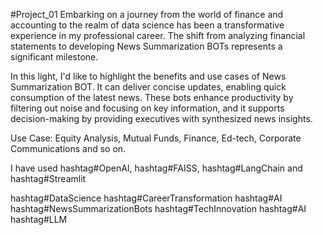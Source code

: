 #Project_01
Embarking on a journey from the world of finance and accounting to the realm of data science has been a transformative experience in my professional career. The shift from analyzing financial statements to developing News Summarization BOTs represents a significant milestone.

In this light, I'd like to highlight the benefits and use cases of News Summarization BOT. It can deliver concise updates, enabling quick consumption of the latest news. These bots enhance productivity by filtering out noise and focusing on key information, and it supports decision-making by providing executives with synthesized news insights.

Use Case: Equity Analysis, Mutual Funds, Finance, Ed-tech, Corporate Communications and so on.

I have used hashtag#OpenAI, hashtag#FAISS, hashtag#LangChain and hashtag#Streamlit

hashtag#DataScience hashtag#CareerTransformation hashtag#AI hashtag#NewsSummarizationBots hashtag#TechInnovation hashtag#AI hashtag#LLM
